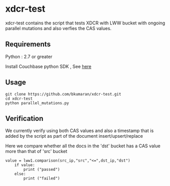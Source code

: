 # xdcr-test
xdcr-test contains the script that tests XDCR with LWW bucket with ongoing parallel mutations and also verfies the CAS values.

## Requirements ##
Python : 2.7 or greater

Install Couchbase python SDK , See [here](http://developer.couchbase.com/documentation/server/current/sdk/python/start-using-sdk.html)

## Usage ##
```
git clone https://github.com/bkumaran/xdcr-test.git
cd xdcr-test
python parallel_mutations.py
```

## Verification ##
We currently verify using both CAS values and also a timestamp that is added by the script as part of the document insert/upsert/replace

Here we compare whether all the docs in the 'dst' bucket has a CAS value more than that of 'src' bucket
```
value = lww1.comparison(src_ip,"src","<=",dst_ip,"dst")
    if value:
        print ("passed")
    else:
        print ("failed")

```
